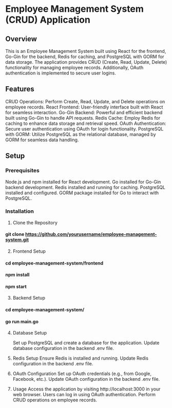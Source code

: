 # Employee Management System (CRUD) Application

## Overview

This is an Employee Management System built using React for the frontend, Go-Gin for the backend, Redis for caching, and PostgreSQL with GORM for data storage. The application provides CRUD (Create, Read, Update, Delete) functionality for managing employee records. Additionally, OAuth authentication is implemented to secure user logins.

## Features

CRUD Operations: Perform Create, Read, Update, and Delete operations on employee records.
React Frontend: User-friendly interface built with React for seamless interaction.
Go-Gin Backend: Powerful and efficient backend built using Go-Gin to handle API requests.
Redis Cache: Employ Redis for caching to enhance data storage and retrieval speed.
OAuth Authentication: Secure user authentication using OAuth for login functionality.
PostgreSQL with GORM: Utilize PostgreSQL as the relational database, managed by GORM for seamless data handling.

## Setup

### Prerequisites

Node.js and npm installed for React development.
Go installed for Go-Gin backend development.
Redis installed and running for caching.
PostgreSQL installed and configured.
GORM package installed for Go to interact with PostgreSQL.


### Installation
1. Clone the Repository

 #### git clone https://github.com/yourusername/employee-management-system.git

2. Frontend Setup

#### cd employee-management-system/frontend
#### npm install
#### npm start

3. Backend Setup

#### cd employee-management-system/
#### go run main.go

4. Database Setup

    Set up PostgreSQL and create a database for the application.
    Update database configuration in the backend .env file.


5. Redis Setup
Ensure Redis is installed and running.
Update Redis configuration in the backend .env file.


6. OAuth Configuration
Set up OAuth credentials (e.g., from Google, Facebook, etc.).
Update OAuth configuration in the backend .env file.


7. Usage
Access the application by visiting http://localhost:3000 in your web browser.
Users can log in using OAuth authentication.
Perform CRUD operations on employee records.